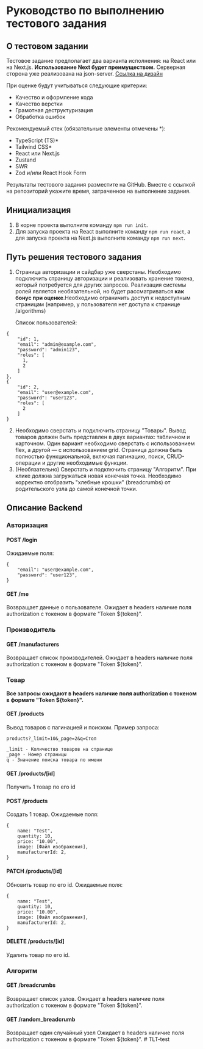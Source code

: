 # Руководство по выполнению тестового задания

## О тестовом задании

Тестовое задание предполагает два варианта исполнения: на React или на Next.js. **Использование Next будет преимуществом.** Серверная сторона уже реализована на json-server. [Ссылка на дизайн](https://www.figma.com/design/54wzMrgv4o8UHjCHmwvduJ/%D1%82%D0%B5%D1%81%D1%82%D0%BE%D0%B2%D0%BE%D0%B5?node-id=537-2&t=R8hzhBZFigV0nqZX-0)

При оценке будут учитываться следующие критерии:

-   Качество и оформление кода
-   Качество верстки
-   Грамотная деструктуризация
-   Обработка ошибок

Рекомендуемый стек (обязательные элементы отмечены \*):

-   TypeScript (TS)\*
-   Tailwind CSS\*
-   React или Next.js
-   Zustand
-   SWR
-   Zod и/или React Hook Form

Результаты тестового задания разместите на GitHub. Вместе с ссылкой на репозиторий укажите время, затраченное на выполнение задания.

## Инициализация

1. В корне проекта выполните команду `npm run init`.
2. Для запуска проекта на React выполните команду `npm run react`, а для запуска проекта на Next.js выполните команду `npm run next`.

## Путь решения тестового задания

1. Страница авторизации и сайдбар уже сверстаны. Необходимо подключить страницу авторизации и реализовать хранение токена, который потребуется для других запросов. Реализация системы ролей является необязательной, но будет рассматриваться **как бонус при оценке**.Необходимо ограничить доступ к недоступным страницам (например, у пользователя нет доступа к странице /algorithms)

    Список пользователей:

```
{
	"id": 1,
    "email": "admin@example.com",
    "password": "admin123",
    "roles": [
      1,
      2
    ]
},
{
    "id": 2,
    "email": "user@example.com",
    "password": "user123",
    "roles": [
      2
    ]
}
```

2. Необходимо сверстать и подключить страницу "Товары". Вывод товаров должен быть представлен в двух вариантах: табличном и карточном. Один вариант необходимо сверстать с использованием flex, а другой — с использованием grid. Страница должна быть полностью функциональной, включая пагинацию, поиск, CRUD-операции и другие необходимые функции.
3. (Необязательно) Сверстать и подключить страницу "Алгоритм". При клике должна загружаться новая конечная точка. Необходимо корректно отобразить "хлебные крошки" (breadcrumbs) от родительского узла до самой конечной точки.

## Описание Backend

### Авторизация

#### POST /login

Ожидаемые поля:

```
{
	"email": "user@example.com",
	"password": "user123",
}
```

#### GET /me

Возвращает данные о пользователе. Ожидает в headers наличие поля authorization с токеном в формате "Token ${token}".

### Производитель

#### GET /manufacturers

Возвращает список производителей. Ожидает в headers наличие поля authorization с токеном в формате "Token ${token}".

### Товар

**Все запросы ожидают в headers наличие поля authorization с токеном в формате "Token ${token}".**

#### GET /products

Вывод товаров с пагинацией и поиском. Пример запроса:

```
products?_limit=10&_page=2&q=Стол

_limit - Количество товаров на странице
_page - Номер страницы
q - Значение поиска товара по имени
```

#### GET /products/[id]

Получить 1 товар по его id

#### POST /products

Создать 1 товар. Ожидаемые поля:

```
{
    name: "Test",
    quantity: 10,
    price: "10.00",
    image: [Файл изображения],
    manufacturerId: 2,
}
```

#### PATCH /products/[id]

Обновить товар по его id. Ожидаемые поля:

```
{
    name: "Test",
    quantity: 10,
    price: "10.00",
    image: [Файл изображения],
    manufacturerId: 2,
}
```

#### DELETE /products/[id]

Удалить товар по его id.

### Алгоритм

#### GET /breadcrumbs

Возвращает список узлов. Ожидает в headers наличие поля authorization с токеном в формате "Token ${token}".

#### GET /random_breadcrumb

Возвращает один случайный узел Ожидает в headers наличие поля authorization с токеном в формате "Token ${token}".
#   T L T - t e s t  
 